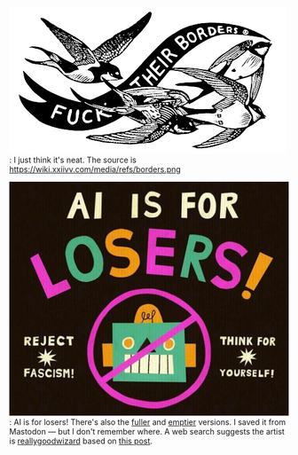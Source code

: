 ![drawing of several birds and a banner that says 'fuck their borders'](./images/borders.png)
: I just think it's neat. The source is <https://wiki.xxiivv.com/media/refs/borders.png>

![drawing of a robot labelled "AI IS FOR LOSERS", with two subtitles marked "REJECT FASCISM" and "THINK FOR YOURSELF"](./images/ai-is-for-losers.jpeg)
: AI is for losers! There's also the [fuller](./images/ai-is-for-losers_fuller.jpeg) and [emptier](./images/ai-is-for-losers_emptier.jpeg) versions. I saved it from Mastodon — but I don't remember where. A web search suggests the artist is [reallygoodwizard](https://www.instagram.com/reallygoodwizard) based on [this post](https://www.instagram.com/p/DJt4ZV7gG44/).

